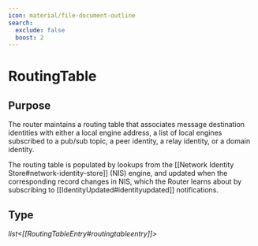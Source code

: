 ```yaml
---
icon: material/file-document-outline
search:
  exclude: false
  boost: 2
---
```


# RoutingTable

## Purpose

<!-- --8<-- [start:purpose] -->
The router maintains a routing table that associates message destination identities
with either a local engine address, a list of local engines subscribed to a pub/sub topic,
a peer identity, a relay identity, or a domain identity.

The routing table is populated by lookups from the [[Network Identity Store#network-identity-store]] (NIS) engine,
and updated when the corresponding record changes in NIS,
which the Router learns about by subscribing to [[IdentityUpdated#identityupdated]] notifications.
<!-- --8<-- [end:purpose] -->

## Type

<!-- --8<-- [start:type] -->
*list\<[[RoutingTableEntry#routingtableentry]]\>*
<!-- --8<-- [end:type] -->
